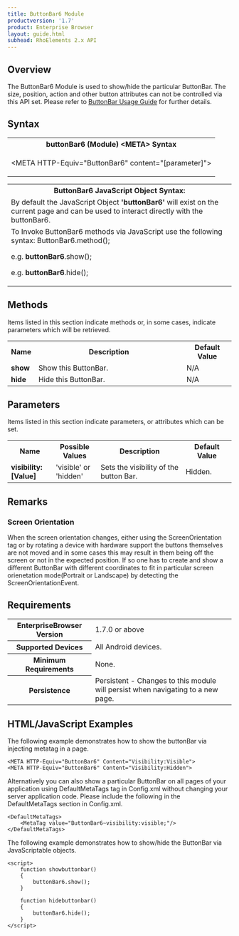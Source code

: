 ```yaml
---
title: ButtonBar6 Module
productversion: '1.7'
product: Enterprise Browser
layout: guide.html
subhead: RhoElements 2.x API
---
```


## Overview

The ButtonBar6 Module is used to show/hide the particular ButtonBar. The size, position, action and other button attributes can not be controlled via this API set. 
Please refer to <a href="http://techdocs.zebra.com/enterprise-browser/1-7/guide/customize/">ButtonBar Usage Guide</a> for further details.

## Syntax

<table class="re-table"><tr><th class="tableHeading">buttonBar6 (Module) &lt;META&gt; Syntax
</th></tr><tr><td class="clsSyntaxCells clsOddRow"><p>&lt;META HTTP-Equiv="ButtonBar6" content="[parameter]"&gt;</p></td></tr></table>
<table class="re-table"><tr><th class="tableHeading">ButtonBar6 JavaScript Object Syntax:</th></tr><tr><td class="clsSyntaxCells clsOddRow">
By default the JavaScript Object <b>'buttonBar6'</b> will exist on the current page and can be used to interact directly with the buttonBar6.
</td></tr><tr><td class="clsSyntaxCells clsEvenRow">
To Invoke ButtonBar6 methods via JavaScript use the following syntax: ButtonBar6.method();
<P />e.g. <b>buttonBar6</b>.show();
<P />e.g. <b>buttonBar6</b>.hide();
</td></tr></table>

## Methods

Items listed in this section indicate methods or, in some cases, indicate parameters which will be retrieved.

<table class="re-table"><col width="10%" /><col width="68%" /><col width="22%" /><tr><th class="tableHeading">Name</th><th class="tableHeading">Description</th><th class="tableHeading">Default Value</th></tr><tr><td class="clsSyntaxCells clsOddRow"><b>show</b></td><td class="clsSyntaxCells clsOddRow">Show this ButtonBar.</td><td class="clsSyntaxCells clsOddRow">N/A</td></tr><tr><td class="clsSyntaxCells clsOddRow"><b>hide</b></td><td class="clsSyntaxCells clsOddRow">Hide this ButtonBar.</td><td class="clsSyntaxCells clsOddRow">N/A</td></tr></table>


## Parameters

Items listed in this section indicate parameters, or attributes which can be set.
<table class="re-table"><col width="20%" /><col width="20%" /><col width="38%" /><col width="22%" /><tr><th class="tableHeading">Name</th><th class="tableHeading">Possible Values</th><th class="tableHeading">Description</th><th class="tableHeading">Default Value</th></tr><tr><td class="clsSyntaxCells clsOddRow"><b>visibility:[Value]
</b></td><td class="clsSyntaxCells clsOddRow">'visible' or 'hidden'</td><td class="clsSyntaxCells clsOddRow">Sets the visibility of the button Bar.</td><td class="clsSyntaxCells clsOddRow">Hidden.</td></tr></table>	


## Remarks

### Screen Orientation

When the screen orientation changes, either using the ScreenOrientation tag or by rotating a device with hardware support the buttons themselves are not moved and in some cases this may result in them being off the screen or not in the expected position. If so one has to create and show a different ButtonBar with different coordinates to fit in particular screen orienetation mode(Portrait or Landscape) by detecting the ScreenOrientationEvent.


## Requirements

<table class="re-table"><tr><th class="tableHeading">EnterpriseBrowser Version</th><td class="clsSyntaxCell clsEvenRow">1.7.0 or above
</td></tr><tr><th class="tableHeading">Supported Devices</th><td class="clsSyntaxCell clsOddRow">All Android devices.</td></tr><tr><th class="tableHeading">Minimum Requirements</th><td class="clsSyntaxCell clsOddRow">None.</td></tr><tr><th class="tableHeading">Persistence</th><td class="clsSyntaxCell clsEvenRow">Persistent - Changes to this module will persist when navigating to a new page.</td></tr></table>


## HTML/JavaScript Examples

The following example demonstrates how to show the buttonBar via injecting metatag in a page.

	<META HTTP-Equiv="ButtonBar6" Content="Visibility:Visible">
	<META HTTP-Equiv="ButtonBar6" Content="Visibility:Hidden">
	
Alternatively you can also show a particular ButtonBar on all pages of your application using DefaultMetaTags tag in Config.xml without changing your server application code. Please include the following in the DefaultMetaTags section in Config.xml.

	<DefaultMetaTags>
		<MetaTag value="ButtonBar6~visibility:visible;"/>
	</DefaultMetaTags>
	
The following example demonstrates how to show/hide the ButtonBar via JavaScriptable objects.

	<script>
		function showbuttonbar()
		{
			buttonBar6.show();
		}

		function hidebuttonbar()
		{
			buttonBar6.hide();
		}
	</script>




